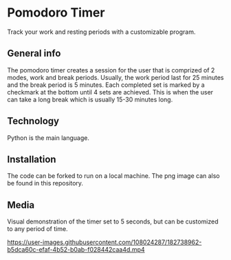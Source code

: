 # Pomodoro Timer
Track your work and resting periods with a customizable program. 
## General info
The pomodoro timer creates a session for the user that is comprized of 2 modes, work and break periods. Usually, the work period last for 25 minutes and the break period is 5 minutes. Each completed set is marked by a checkmark at the bottom until 4 sets are achieved. This is when the user can take a long break which is usually 15-30 minutes long.

## Technology
Python is the main language.

 
## Installation
The code can be forked to run on a local machine. The png image can also be found in this repository.

## Media
Visual demonstration of the timer set to 5 seconds, but can be customized to any period of time.

https://user-images.githubusercontent.com/108024287/182738962-b5dca60c-efaf-4b52-b0ab-f028442caa4d.mp4


